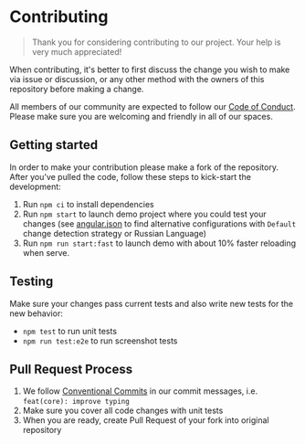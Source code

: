 # Contributing

> Thank you for considering contributing to our project. Your help is very much appreciated!

When contributing, it's better to first discuss the change you wish to make via issue or discussion, or any other method
with the owners of this repository before making a change.

All members of our community are expected to follow our
[Code of Conduct](https://github.com/taiga-family/.github/blob/main/CODE_OF_CONDUCT.md). Please make sure you are
welcoming and friendly in all of our spaces.

## Getting started

In order to make your contribution please make a fork of the repository. After you've pulled the code, follow these
steps to kick-start the development:

1. Run `npm ci` to install dependencies
2. Run `npm start` to launch demo project where you could test your changes (see [angular.json](angular.json) to find
   alternative configurations with `Default` change detection strategy or Russian Language)
3. Run `npm run start:fast` to launch demo with about 10% faster reloading when serve.

## Testing

Make sure your changes pass current tests and also write new tests for the new behavior:

- `npm test` to run unit tests
- `npm run test:e2e` to run screenshot tests

## Pull Request Process

1. We follow [Conventional Commits](https://www.conventionalcommits.org/en/v1.0.0-beta.4/) in our commit messages, i.e.
   `feat(core): improve typing`
2. Make sure you cover all code changes with unit tests
3. When you are ready, create Pull Request of your fork into original repository
